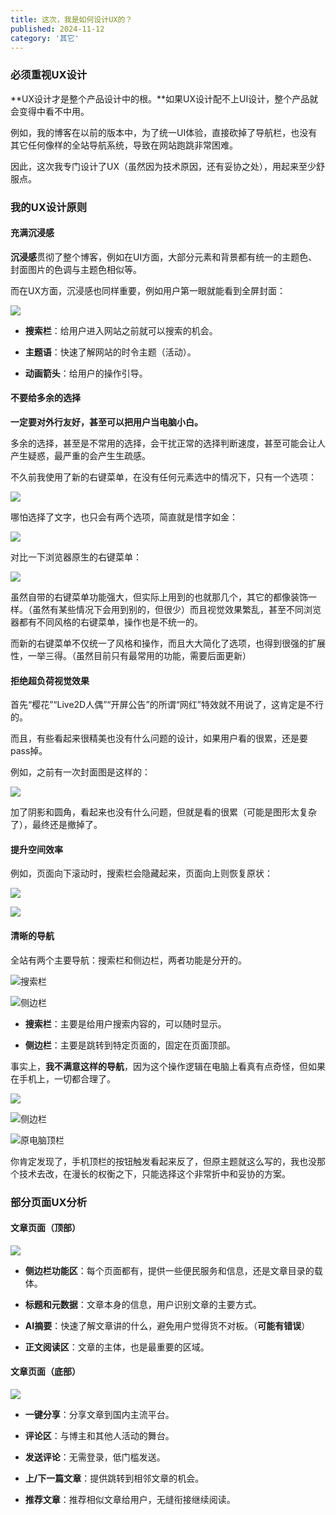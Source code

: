 ```yaml
---
title: 这次，我是如何设计UX的？
published: 2024-11-12
category: '其它'
---
```


### 必须重视UX设计

**UX设计才是整个产品设计中的根。**如果UX设计配不上UI设计，整个产品就会变得中看不中用。

例如，我的博客在以前的版本中，为了统一UI体验，直接砍掉了导航栏，也没有其它任何像样的全站导航系统，导致在网站跑跳非常困难。

因此，这次我专门设计了UX（虽然因为技术原因，还有妥协之处），用起来至少舒服点。

### 我的UX设计原则

#### 充满沉浸感

**沉浸感**贯彻了整个博客，例如在UI方面，大部分元素和背景都有统一的主题色、封面图片的色调与主题色相似等。

而在UX方面，沉浸感也同样重要，例如用户第一眼就能看到全屏封面：

![](images/屏幕截图-2024-11-12-182227.png)

* **搜索栏**：给用户进入网站之前就可以搜索的机会。

* **主题语**：快速了解网站的时令主题（活动）。

* **动画箭头**：给用户的操作引导。

#### 不要给多余的选择

**一定要对外行友好，甚至可以把用户当电脑小白。**

多余的选择，甚至是不常用的选择，会干扰正常的选择判断速度，甚至可能会让人产生疑惑，最严重的会产生生疏感。

不久前我使用了新的右键菜单，在没有任何元素选中的情况下，只有一个选项：

![](images/image-3.png)

哪怕选择了文字，也只会有两个选项，简直就是惜字如金：

![](images/屏幕截图-2024-11-12-185929.png)

对比一下浏览器原生的右键菜单：

![](images/image-4.png)

虽然自带的右键菜单功能强大，但实际上用到的也就那几个，其它的都像装饰一样。（虽然有某些情况下会用到别的，但很少）而且视觉效果繁乱，甚至不同浏览器都有不同风格的右键菜单，操作也是不统一的。

而新的右键菜单不仅统一了风格和操作，而且大大简化了选项，也得到很强的扩展性，一举三得。（虽然目前只有最常用的功能，需要后面更新）

#### 拒绝超负荷视觉效果

首先“樱花”“Live2D人偶”“开屏公告”的所谓“网红”特效就不用说了，这肯定是不行的。

而且，有些看起来很精美也没有什么问题的设计，如果用户看的很累，还是要pass掉。

例如，之前有一次封面图是这样的：

![](images/微信图片_20241112203047.png)

加了阴影和圆角，看起来也没有什么问题，但就是看的很累（可能是图形太复杂了），最终还是撤掉了。

#### 提升空间效率

例如，页面向下滚动时，搜索栏会隐藏起来，页面向上则恢复原状：

![](images/屏幕截图-2024-11-12-204236.png)

![](images/屏幕截图-2024-11-12-204244.png)

#### 清晰的导航

全站有两个主要导航：搜索栏和侧边栏，两者功能是分开的。

![](images/image-5.png)搜索栏

![](images/image-6.png)侧边栏

* **搜索栏**：主要是给用户搜索内容的，可以随时显示。

* **侧边栏**：主要是跳转到特定页面的，固定在页面顶部。

事实上，**我不满意这样的导航**，因为这个操作逻辑在电脑上看真有点奇怪，但如果在手机上，一切都合理了。

![](images/屏幕截图-2024-11-12-205837.png)

![](images/image-7.png)侧边栏

![](images/image-8.png)原电脑顶栏

你肯定发现了，手机顶栏的按钮触发看起来反了，但原主题就这么写的，我也没那个技术去改，在漫长的权衡之下，只能选择这个非常折中和妥协的方案。

### 部分页面UX分析

#### 文章页面（顶部）

![](images/屏幕截图_12-11-2024_21115_blog.pinpe_.top_-1.jpeg)

* **侧边栏功能区**：每个页面都有，提供一些便民服务和信息，还是文章目录的载体。

* **标题和元数据**：文章本身的信息，用户识别文章的主要方式。

* **AI摘要**：快速了解文章讲的什么，避免用户觉得货不对板。（**可能有错误**）

* **正文阅读区**：文章的主体，也是最重要的区域。

#### 文章页面（底部）

![](images/屏幕截图_12-11-2024_213047_blog.pinpe_.top_-1.jpeg)

* **一键分享**：分享文章到国内主流平台。

* **评论区**：与博主和其他人活动的舞台。

* **发送评论**：无需登录，低门槛发送。

* **上/下一篇文章**：提供跳转到相邻文章的机会。

* **推荐文章**：推荐相似文章给用户，无缝衔接继续阅读。